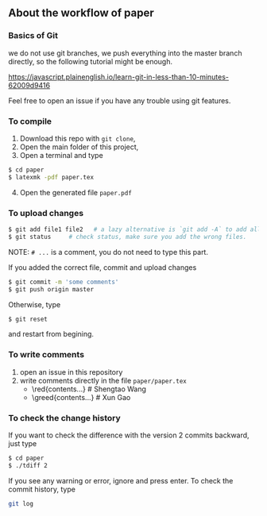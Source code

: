 ## About the workflow of paper

### Basics of Git
we do not use git branches, we push everything into the master branch directly, so the following tutorial might be enough.

https://javascript.plainenglish.io/learn-git-in-less-than-10-minutes-62009d9416

Feel free to open an issue if you have any trouble using git features.

### To compile

1. Download this repo with `git clone`,
2. Open the main folder of this project,
3. Open a terminal and type
```bash
$ cd paper
$ latexmk -pdf paper.tex
```
4. Open the generated file `paper.pdf`

### To upload changes
```bash
$ git add file1 file2   # a lazy alternative is `git add -A` to add all changes
$ git status     # check status, make sure you add the wrong files.
```
NOTE: `# ...` is a comment, you do not need to type this part.

If you added the correct file, commit and upload changes
```bash
$ git commit -m 'some comments'
$ git push origin master
```
Otherwise, type
```bash
$ git reset
```
and restart from begining.

### To write comments
1. open an issue in this repository
2. write comments directly in the file `paper/paper.tex`
    * \red{contents...}  # Shengtao Wang
    * \greed{contents...}  # Xun Gao

### To check the change history
If you want to check the difference with the version 2 commits backward, just type
```bash
$ cd paper
$ ./tdiff 2
```
If you see any warning or error, ignore and press enter.
To check the commit history, type

```bash
git log
```